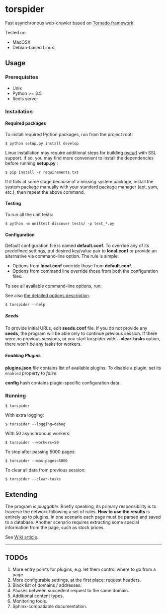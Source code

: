 # torspider

Fast asynchronous web-crawler based on [Tornado framework](http://tornadoweb.org).

Tested on:

* MacOSX
* Debian-based Linux.

## Usage

### Prerequisites

* Unix
* Python >= 3.5
* Redis server

### Installation

#### Required packages

To install required Python packages, run from the project root:

```
$ python setup.py install develop
```

Linux installation may require additional steps for building
[pycurl](http://pycurl.io) with SSL support. If so, you may find more convenient
to install the dependencies before running **setup.py** :

```
$ pip install -r requirements.txt
```

If it fails at some stage because of a missing system package, install the
system package manually with your standard package manager (apt, yum, etc.),
then repeat the above command.

#### Testing

To run all the unit tests:

```
$ python -m unittest discover tests/ -p test_*.py
```

#### Configuration

Default configuration file is named **default.conf**. To override any of its
predefined settings, put desired key/value pair to **local.conf** or
provide an alternative via command-line option. The rule is simple:

* Options from **local.conf** override those from  **default.conf**.
* Options from command line override those from both the configuration files.

To see all available command-line options, run:

See also [the detailed options description](https://github.com/skrushinsky/torspider/wiki/Options).


```
$ torspider --help
```

##### Seeds

To provide initial URLs, edit **seeds.conf** file. If you do not provide any
**seeds**, the program will be able only to continue previous session. If there
were no previous sessions, or you start torspider with **--clear-tasks** option,
there won't be any tasks for workers.

##### Enabling Plugins

**plugins.json** file contains list of available plugins. To disable a plugin,
set its `enabled` property to *false*:

**config** hash contains plugin-specific configuration data.


### Running

```
$ torspider
```

With extra logging:

```
$ torspider --logging=debug
```

With 50 asynchronous workers:

```
$ torspider --workers=50
```

To stop after passing 5000 pages:

```
$ torspider --max-pages=5000
```

To clear all data from previous session:

```
$ torspider --clear-tasks
```


## Extending

The program is *pluggable*. Briefly speaking, its primary responsibility is to
traverse the network following a set of rules. **How to use the results** is
entirely up to plugins. In one scenario each page must be parsed and saved
to a database. Another scenario requires extracting some special information
from the page, such as stock prices.

See [Wiki article](https://github.com/skrushinsky/torspider/wiki/Extending).

- - -

## TODOs

1. More entry points for plugins, e.g. let them control where to go from a page.
1. More configurable settings, at the first place: request headers.
1. Black list of domains / addresses.
1. Pauses between succedent request to the same domain.
1. Additional content types.
1. Monitoring tools.
1. Sphinx-compatiable documentation.
